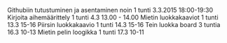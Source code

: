 Githubiin tutustuminen ja asentaminen noin 1 tunti 3.3.2015 18:00-19:30
Kirjoita aihemäärittely 1 tunti 4.3 13.00 - 14.00
Mietin luokkakaaviot 1 tunti 13.3 15-16
Piirsin luokkakaavio 1 tunti 14.3 15-16
Tein luokka board 3 tuntia 16.3 10-13
Mietin pelin loogikka 1 tunti 17.3 10-11
